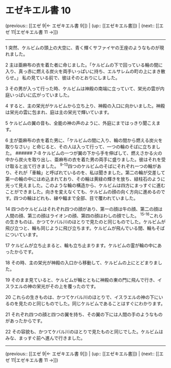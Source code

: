 # エゼキエル書 10

(previous:: [[エゼ 9|← エゼキエル書 9]]) | (up:: [[エゼキエル書]]) | (next:: [[エゼ 11|エゼキエル書 11 →]])

***


1 突然、ケルビムの頭上の大空に、青く輝くサファイヤの王座のようなものが現れました。 

2 主は亜麻布の衣を着た者に命じました。「ケルビムの下で回っている輪の間に入り、真っ赤に燃える炭火を両手いっぱいに持ち、エルサレムの町の上にまき散らせ。」 私の見ている前で、彼はそのとおりにしました。 

3 その男が入って行った時、ケルビムは神殿の南端に立っていて、栄光の雲が内庭いっぱいに広がっていました。 

4 すると、主の栄光がケルビムから立ち上り、神殿の入口に向かいました。神殿は栄光の雲に包まれ、庭は主の栄光で輝いています。 

5 ケルビムの翼の音も、全能の神の声のように、外庭にまではっきり聞こえます。 

6 主が亜麻布の衣を着た男に、「ケルビムの間に入り、輪の間から燃える炭火を取りなさい」と命じると、その人は入って行って、一つの輪のそばに立ちました。 ###### 7-8 ケルビムの一つが翼の下から手を伸ばして、燃えさかる火の中から炭火を取り出し、亜麻布の衣を着た男の両手に盛りました。彼はそれを受け取ると出て行きました。 <sup class="versenum">9-13</sup>四つのケルビムのそばにそれぞれ一つの輪があり、それが「車輪」と呼ばれているのを、私は聞きました。第二の輪が交差して第一の輪の中にはめ込まれており、その輪は黄緑の輝きを放ち、緑柱石のように光って見えました。このような輪の構造から、ケルビムは四方にまっすぐに進むことができました。向きを変えなくても、ケルビムの顔の向く方向に進めるのです。四つの輪はどれも、縁や輻まで全部、目で覆われていました。 

14 四つのケルビムはそれぞれ四つの顔があり、第一の顔は牛の顔、第二の顔は人間の顔、第三の顔はライオンの顔、第四の顔はわしの顔でした。 <sup class="versenum">15-16</sup>これらの生きものは、かつてケバル川のほとりで見たのと同じものでした。ケルビムが飛び立つと、輪も同じように飛び立ちます。ケルビムが飛んでいる間、輪もそばについています。 

17 ケルビムが立ち止まると、輪も立ち止まります。ケルビムの霊が輪の中にあったからです。 

18 その時、主の栄光が神殿の入口から移動して、ケルビムの上にとどまりました。 

19 そのまま見ていると、ケルビムが輪とともに神殿の東の門に飛んで行き、イスラエルの神の栄光がその上を覆ったのです。 

20 これらの生きものは、かつてケバル川のほとりで、イスラエルの神の下にいるのを見たのと同じものでした。同じケルビムであることはすぐにわかります。 

21 それぞれ四つの顔と四つの翼を持ち、その翼の下には人間の手のようなものがあったからです。 

22 その容貌も、かつてケバル川のほとりで見たものと同じでした。ケルビムはみな、まっすぐ前へ進んで行きました。

***

(previous:: [[エゼ 9|← エゼキエル書 9]]) | (up:: [[エゼキエル書]]) | (next:: [[エゼ 11|エゼキエル書 11 →]])
